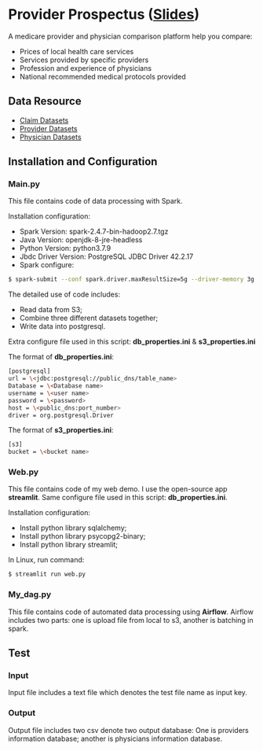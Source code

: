 # Provider Prospectus ([Slides](https://docs.google.com/presentation/d/1fSQX1sfXcJ_6hanYQRTfsz3sDo1U9aSX/edit#slide=id.g9b6a5d037e_0_256))
A medicare provider and physician comparison platform help you compare:
- Prices of local health care services
- Services provided by specific providers
- Profession and experience of physicians
- National recommended medical protocols provided
## Data Resource
- [Claim Datasets](https://www.cms.gov/Research-Statistics-Data-and-Systems/Downloadable-Public-Use-Files/SynPUFs/DE_Syn_PUF)
- [Provider Datasets](https://data.medicare.gov/Nursing-Home-Compare/Provider-Info/4pq5-n9py)
- [Physician Datasets](https://data.medicare.gov/Physician-Compare/Physician-Compare-National-Downloadable-File/mj5m-pzi6)
## Installation and Configuration
### Main.py
This file contains code of data processing with Spark. 

Installation configuration:
- Spark Version: spark-2.4.7-bin-hadoop2.7.tgz
- Java Version: openjdk-8-jre-headless
- Python Version: python3.7.9
- Jbdc Driver Version: PostgreSQL JDBC Driver 42.2.17
- Spark configure:
```sh
$ spark-submit --conf spark.driver.maxResultSize=5g --driver-memory 3g --executor-memory 4g --conf spark.shuffle.registration.timeout=50000 --conf spark.sql.shuffle.partitions=1000 --driver-class-path postgresql-42.2.16.jar --jars postgresql-42.2.16.jar --packages com.amazonaws:aws-java-sdk:1.7.4,org.apache.hadoop:hadoop-aws:2.7.7 --conf spark.executor.extraJavaOptions=-Dcom.amazonaws.services.s3.enableV4=true --conf spark.driver.extraJavaOptions=-Dcom.amazonaws.services.s3.enableV4=true --master spark://10.0.0.5:7077 main.py

```

The detailed use of code includes:
- Read data from S3;
- Combine three different datasets together;
- Write data into postgresql.

Extra configure file used in this script: **db_properties.ini** & **s3_properties.ini**

The format of **db_properties.ini**:

```sh
[postgresql]     
url = \<jdbc:postgresql://public_dns/table_name>          
Database = \<Database name>  
username = \<user name>       
password = \<password>    
host = \<public_dns:port_number>    
driver = org.postgresql.Driver 
```
The format of **s3_properties.ini**:

```sh
[s3]     
bucket = \<bucket name> 
```

### Web.py
This file contains code of my web demo. I use the open-source app **streamlit**.
Same configure file used in this script: **db_properties.ini**.

Installation configuration:
- Install python library sqlalchemy;
- Install python library psycopg2-binary;
- Install python library streamlit;

In Linux, run command:
```sh
$ streamlit run web.py

```

### My_dag.py

This file contains code of automated data processing using **Airflow**. Airflow includes two parts: one is upload file from local to s3, another is batching in spark.

## Test
### Input
Input file includes a text file which denotes the test file name as input key.

### Output
Output file includes two csv denote two output database: One is providers information database; another is physicians information database.
